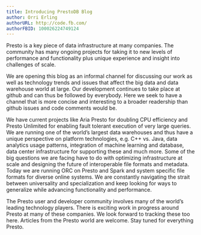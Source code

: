 ```yaml
---
title: Introducing PrestoDB Blog
author: Orri Erling
authorURL: http://code.fb.com/
authorFBID: 100026224749124
---
```


Presto is a key piece of data infrastructure at many companies. The community has many ongoing projects for taking it to new levels of performance and functionality plus unique experience and insight into challenges of scale.

We are opening this blog as an informal channel for discussing our work as well as technology trends and issues that affect the big data and data warehouse world at large. Our development continues to take place at github and can thus be followed by everybody. Here we seek to have a channel that is more concise and interesting to a broader readership than github issues and code comments would be.

We have current projects like Aria Presto for doubling CPU efficiency and Presto Unlimited for enabling fault tolerant execution of very large queries. We are running one of the world’s largest data warehouses and thus have a unique perspective on platform technologies, e.g. C++ vs. Java, data analytics usage patterns, integration of machine learning and database, data center infrastructure for supporting these and much more.
Some of the big questions we are facing have to do with optimizing infrastructure at scale and designing the future of interoperable file formats and metadata. Today we are running ORC on Presto and Spark and system specific file formats for diverse online systems. We are constantly navigating the strait between universality and specialization and keep looking for ways to generalize while advancing functionality and performance.

The Presto user and developer community involves many of the world’s leading technology players. There is exciting work in progress around Presto at many of these companies. We look forward to tracking these too here. Articles from the Presto world are welcome.
Stay tuned for everything Presto.
